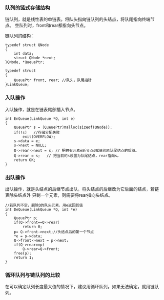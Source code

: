### 队列的链式存储结构 ###
链队列，就是线性表的单链表。将队头指向链队列的头结点，将队尾指向终端节点。
空队列时，front和rear都指向头节点。

链队列的结构：
```
typedef struct QNode
{
    int data;
    struct QNode *next;
}QNode, *QueuePtr;

typedef struct
{
    QueuePtr front, rear; //队头，队尾指针
}LinkQueue;
```

### 入队操作 ###
入队操作，就是在链表尾部插入节点。
```
int EnQueue(LinkQueue *Q, int e)
{
    QueuePtr s = (QueuePtr)malloc(sizeof(QNode));
    if(!s)   //存储分配失败
        exit(OVERFLOW);
    s->data = e;
    s->next = NULL;
    Q->rear->next = s; // 把拥有元素e新节点s赋值给原队尾结点的后继。
    Q->rear = s;   // 把当前的s设置为队尾结点，rear指向s。
    return OK;
}
```

### 出队操作 ###
出队操作，就是头结点的后继节点出队，将头结点的后继改为它后面的结点，若链表除头结点外
只剩一个元素，则需要将rear指向头结点。
```
//若队列不空，删除Q的队头元素，用e返回其值
int DeQueue(LinkQueue *Q, int *e)
{
    QueuePtr p;
    if(Q->front==Q->rear)
        return 0;
    p= Q->front->next;//头结点后的第一个节点
    *e = p->data;
    Q->front->next = p->next;
    if(Q->rear==p)
        Q->rear=Q->front;
    free(p);
    return 1;
}
```

### 循环队列与链队列的比较 ###
在可以确定队列长度最大值的情况下，建议用循环队列，如果无法确定，就用链队列。
